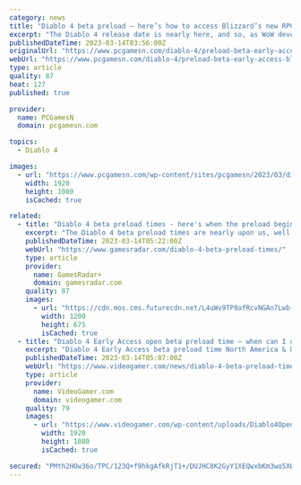 ```yaml
---
category: news
title: "Diablo 4 beta preload – here’s how to access Blizzard’s new RPG game"
excerpt: "The Diablo 4 release date is nearly here, and so, as WoW developer Blizzard prepares to unveil its next RPG game, here’s how to preload the Diablo 4 beta."
publishedDateTime: 2023-03-14T03:56:00Z
originalUrl: "https://www.pcgamesn.com/diablo-4/preload-beta-early-access-blizzard-rpg-game"
webUrl: "https://www.pcgamesn.com/diablo-4/preload-beta-early-access-blizzard-rpg-game"
type: article
quality: 87
heat: 127
published: true

provider:
  name: PCGamesN
  domain: pcgamesn.com

topics:
  - Diablo 4

images:
  - url: "https://www.pcgamesn.com/wp-content/sites/pcgamesn/2023/03/diablo-4-beta-release-date-preload-blizzard-rpg-game-overwatch-wow.jpg"
    width: 1920
    height: 1080
    isCached: true

related:
  - title: "Diablo 4 beta preload times - here's when the preload begins"
    excerpt: "The Diablo 4 beta preload times are nearly upon us, well ahead of the eventual start date for the beta. The first Diablo 4 beta period, which is early access on an invite-only basis, kicks off later this week on March 17, and will go on until March 19."
    publishedDateTime: 2023-03-14T05:22:00Z
    webUrl: "https://www.gamesradar.com/diablo-4-beta-preload-times/"
    type: article
    provider:
      name: GamesRadar+
      domain: gamesradar.com
    quality: 87
    images:
      - url: "https://cdn.mos.cms.futurecdn.net/L4uWv9TP8ofRcvNGAn7Lwb-1200-80.jpg"
        width: 1200
        height: 675
        isCached: true
  - title: "Diablo 4 Early Access open beta preload time – when can I download the beta in US, UK?"
    excerpt: "Diablo 4 Early Access beta preload time North America & US Diablo 4 Early Access beta preload time South America Diablo 4 Early Access beta preload time UK Diablo 4 Early Access beta preload time Europe Diablo 4 Early Access beta preload time Asia Diablo"
    publishedDateTime: 2023-03-14T05:07:00Z
    webUrl: "https://www.videogamer.com/news/diablo-4-beta-preload-time/"
    type: article
    provider:
      name: VideoGamer.com
      domain: videogamer.com
    quality: 79
    images:
      - url: "https://www.videogamer.com/wp-content/uploads/Diablo4OpenBeta_predownload.jpg"
        width: 1920
        height: 1080
        isCached: true

secured: "PMth2HOw36o/TPC/123Q+f9hkgAfkRjT1+/DUJHC8K2GyY1XEQwxbKm3wo5XWuFZvxWZUFVNFceZK3lJ3R+ELyxweliPGj9G1ZoXR+jjiKr2iLn556fg8sHSe6Jb8dhy7CMlF5Ul6oAtv87LXcDuAuEIsyTDI5jLPSa+3z6UWSM5HAnTFgYIQ+WEZpo5WdQzar474zuDbNUl8NzmVpVLQ0Tm7Bw5FWoPtHg6p7pLWdUmBdROpCMqFf3RNF7F0iBcFnsvZGIRsEi5IFBptwF0c+f1Y29TfE0DTf9BkOcqZkEKEeHKosdwOAp46Hw6sbT0WYTcDHQdsFdvGM+rM0XOfjGys/l3MOZTbt/ghHv03vs=;1cWe+DnygS5G8n1VVHVhlA=="
---
```


